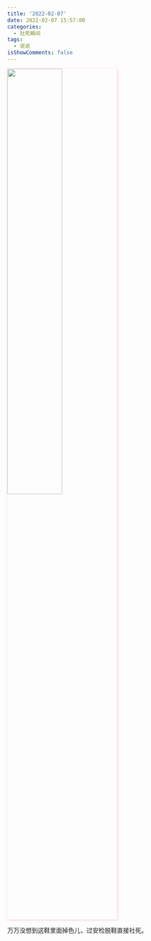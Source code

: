 ```yaml
---
title: '2022-02-07'
date: 2022-02-07 15:57:00
categories:
  - 社死瞬间
tags:
  - 说说
isShowComments: false
---
```


<img src='/monment/2022/02/07/1.png'  align='center' style='width:50%;height:50%;box-shadow:1px 1px 5px pink;'/>

万万没想到这鞋里面掉色儿，过安检脱鞋直接社死。
